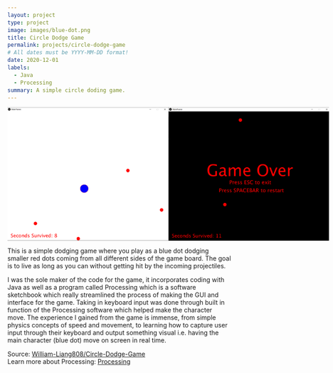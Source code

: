 ```yaml
---
layout: project
type: project
image: images/blue-dot.png
title: Circle Dodge Game
permalink: projects/circle-dodge-game
# All dates must be YYYY-MM-DD format!
date: 2020-12-01
labels:
  - Java
  - Processing
summary: A simple circle doding game.
---
```


<div style="display:flex">
  <img src="../images/circle-dodge-example1.png" style="height:300px">
  <img src="../images/circle-dodge-example2.png" style="height:300px">
</div>

This is a simple dodging game where you play as a blue dot dodging smaller red dots coming from all different sides of the game board. The goal is to live as long as you can without getting hit by the incoming projectiles. 

I was the sole maker of the code for the game, it incorporates coding with Java as well as a program called Processing which is a software sketchbook which really streamlined the process of making the GUI and interface for the game. Taking in keyboard input was done through built in function of the Processing software which helped make the character move. The experience I gained from the game is immense, from simple physics concepts of speed and movement, to learning how to capture user input through their keyboard and output something visual i.e. having the main character (blue dot) move on screen in real time. 


Source: <a href="https://github.com/William-Liang808/Circle-Dodge-Game"><i class="large github icon "></i>William-Liang808/Circle-Dodge-Game<br></a>
Learn more about Processing: <a href="https://processing.org">Processing</a>


